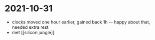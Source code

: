 # 2021-10-31

- clocks moved one hour earlier, gained back 1h -- happy about that, needed extra rest
- met [[silicon jungle]]